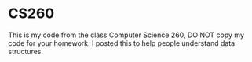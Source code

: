 # CS260
This is my code from the class Computer Science 260, DO NOT copy my code for your homework. I posted this to help people understand data structures.
